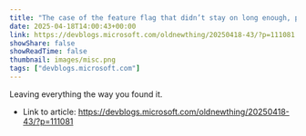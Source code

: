 ```yaml
---
title: "The case of the feature flag that didn’t stay on long enough, part 2"
date: 2025-04-18T14:00:43+00:00
link: https://devblogs.microsoft.com/oldnewthing/20250418-43/?p=111081
showShare: false
showReadTime: false
thumbnail: images/misc.png
tags: ["devblogs.microsoft.com"]
---
```

Leaving everything the way you found it.

- Link to article: https://devblogs.microsoft.com/oldnewthing/20250418-43/?p=111081